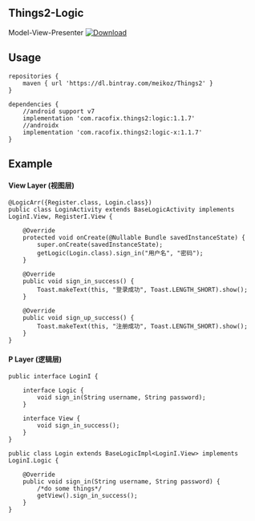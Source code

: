 ## Things2-Logic
Model-View-Presenter
 [ ![Download](https://api.bintray.com/packages/meikoz/Things2/logic-x/images/download.svg) ](https://bintray.com/meikoz/Things2/logic-x/_latestVersion)
## Usage
```
repositories {
    maven { url 'https://dl.bintray.com/meikoz/Things2' }
}

dependencies {
    //android support v7
    implementation 'com.racofix.things2:logic:1.1.7'
    //androidx
    implementation 'com.racofix.things2:logic-x:1.1.7'
}
```

## Example
#### View Layer (视图层)
```
@LogicArr({Register.class, Login.class})
public class LoginActivity extends BaseLogicActivity implements LoginI.View, RegisterI.View {

    @Override
    protected void onCreate(@Nullable Bundle savedInstanceState) {
        super.onCreate(savedInstanceState);
        getLogic(Login.class).sign_in("用户名", "密码");
    }

    @Override
    public void sign_in_success() {
        Toast.makeText(this, "登录成功", Toast.LENGTH_SHORT).show();
    }

    @Override
    public void sign_up_success() {
        Toast.makeText(this, "注册成功", Toast.LENGTH_SHORT).show();
    }
}
```

#### P Layer (逻辑层)
```
public interface LoginI {

    interface Logic {
        void sign_in(String username, String password);
    }

    interface View {
        void sign_in_success();
    }
}

public class Login extends BaseLogicImpl<LoginI.View> implements LoginI.Logic {

    @Override
    public void sign_in(String username, String password) {
        /*do some things*/
        getView().sign_in_success();
    }
}
```
